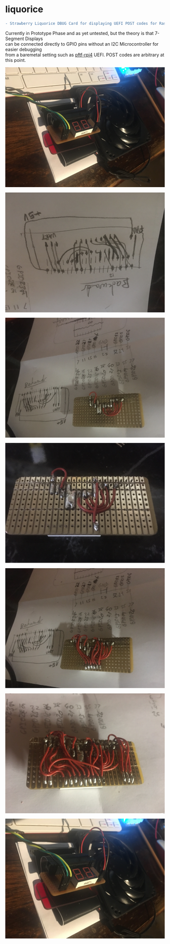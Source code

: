 # liquorice
```diff
- Strawberry Liquorice DBUG Card for displaying UEFI POST codes for Raspberry Pi Windows
```
Currently in Prototype Phase and as yet untested, but the theory is that 7-Segment Displays \
can be connected directly to GPIO pins without an I2C Microcontroller for easier debugging \
from a baremetal setting such as [pftf-rpi4](https://github.com/pftf/rpi4) UEFI. POST codes are arbitrary at this point.

![IMG_5350](https://github.com/themindvirus/liquorice/blob/main/IMG_5350.jpg)

![IMG_5342](https://github.com/themindvirus/liquorice/blob/main/IMG_5342.jpg)

![IMG_5344](https://github.com/themindvirus/liquorice/blob/main/IMG_5344.jpg)

![IMG_5345](https://github.com/themindvirus/liquorice/blob/main/IMG_5345.jpg)

![IMG_5347](https://github.com/themindvirus/liquorice/blob/main/IMG_5347.jpg)

![IMG_5349](https://github.com/themindvirus/liquorice/blob/main/IMG_5349.jpg)

![IMG_5351](https://github.com/themindvirus/liquorice/blob/main/IMG_5351.jpg)
